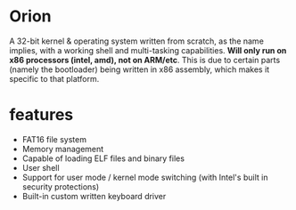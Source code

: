 # Orion
A 32-bit kernel &amp; operating system written from scratch, as the name implies, with a working shell and multi-tasking capabilities. **Will only run on x86 processors (intel, amd), not on ARM/etc**. This is due to certain parts (namely the bootloader) being written in x86 assembly, which makes it specific to that platform.

# features

- FAT16 file system
- Memory management
- Capable of loading ELF files and binary files
- User shell
- Support for user mode / kernel mode switching (with Intel's built in security protections)
- Built-in custom written keyboard driver
